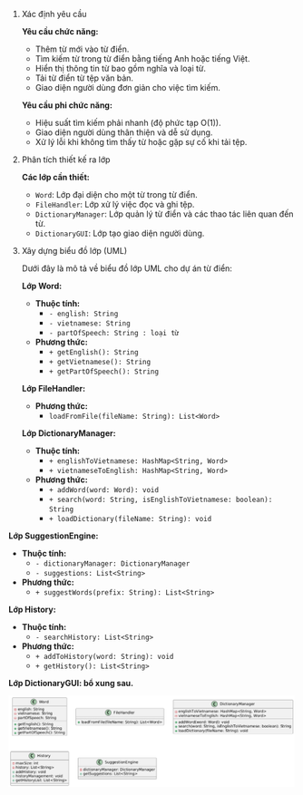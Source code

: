 1. Xác định yêu cầu

   **Yêu cầu chức năng:**
   - Thêm từ mới vào từ điển.
   - Tìm kiếm từ trong từ điển bằng tiếng Anh hoặc tiếng Việt.
   - Hiển thị thông tin từ bao gồm nghĩa và loại từ.
   - Tải từ điển từ tệp văn bản.
   - Giao diện người dùng đơn giản cho việc tìm kiếm.

   **Yêu cầu phi chức năng:**
   - Hiệu suất tìm kiếm phải nhanh (độ phức tạp O(1)).
   - Giao diện người dùng thân thiện và dễ sử dụng.
   - Xử lý lỗi khi không tìm thấy từ hoặc gặp sự cố khi tải tệp.


2. Phân tích thiết kế ra lớp

   **Các lớp cần thiết:**
   - `Word`: Lớp đại diện cho một từ trong từ điển.
   - `FileHandler`: Lớp xử lý việc đọc và ghi tệp.
   - `DictionaryManager`: Lớp quản lý từ điển và các thao tác liên quan đến từ.
   - `DictionaryGUI`: Lớp tạo giao diện người dùng.


3. Xây dựng biểu đồ lớp (UML)

   Dưới đây là mô tả về biểu đồ lớp UML cho dự án từ điển:

   **Lớp Word:**
   - **Thuộc tính:**
     - `- english: String`
     - `- vietnamese: String`
     - `- partOfSpeech: String : loại từ`
   - **Phương thức:**
     - `+ getEnglish(): String`
     - `+ getVietnamese(): String`
     - `+ getPartOfSpeech(): String`

   **Lớp FileHandler:**
   - **Phương thức:**
     - `loadFromFile(fileName: String): List<Word>`

   **Lớp DictionaryManager:**
   - **Thuộc tính:**
     - `+ englishToVietnamese: HashMap<String, Word>`
     - `+ vietnameseToEnglish: HashMap<String, Word>`
   - **Phương thức:**
     - `+ addWord(word: Word): void`
     - `+ search(word: String, isEnglishToVietnamese: boolean): String`
     - `+ loadDictionary(fileName: String): void`

  **Lớp SuggestionEngine:**
  - **Thuộc tính:**
    - `- dictionaryManager: DictionaryManager`
    - `- suggestions: List<String>`
  - **Phương thức:**
    - `+ suggestWords(prefix: String): List<String>`

  **Lớp History:**
  - **Thuộc tính:**
    - `- searchHistory: List<String>`
  - **Phương thức:**
    - `+ addToHistory(word: String): void`
    - `+ getHistory(): List<String>`

   **Lớp DictionaryGUI: bổ xung sau.**



   

   ![Biểu đồ UML](image/uml_version2.1.png)

